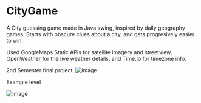 # CityGame
A City guessing game made in Java swing, inspired by daily geography games. 
Starts with obscure clues about a city, and gets progresively easier to win.

Used GoogleMaps Static APIs for satellite imagery and streetview, OpenWeather for the live weather details, and Time.io for timezone info.

2nd Semester final project. 
![image](https://github.com/avi0s/CityGame/assets/172209182/80ddcfa8-c940-4499-8e5b-0a4dc1cd1478)

Example level 

![image](https://github.com/avi0s/CityGame/assets/172209182/e097494f-0b41-4d5d-babc-216ac96f4047)
